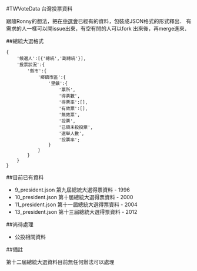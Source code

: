 #TWVoteData
台灣投票資料

跟隨Ronny的想法，把在[中選會](http://db.cec.gov.tw/histMain.jsp?voteSel=19960301A1)已經有的資料，包裝成JSON格式的形式釋出．
有需求的人一樣可以開issue出來，有空有閒的人可以fork 出來後，再merge進來．

##總統大選格式


	{
		'候選人':[{'總統','副總統'}],
		'投票狀況':{
			'縣市':{
				'鄉鎮市區':{
					'里鎮':{
						'票所',
						'得票數',
						'得票率':[],
						'有效票':[],
						'無效票',
						'投票',
						'已領未投投票',
						'選舉人數',
						'投票率';
					}
				}
			}
		}
	}


##目前已有資料

- 9_president.json   第九屆總統大選得票資料 - 1996
- 10_president.json  第十屆總統大選得票資料 - 2000
- 11_president.json  第十一屆總統大選得票資料 - 2004
- 13_president.json  第十三屆總統大選得票資料 - 2012

##尚待處理

- 公投相關資料


##備註

第十二屆總統大選資料目前無任何辦法可以處理